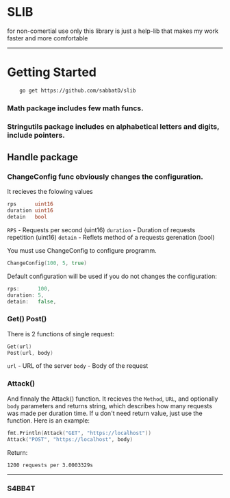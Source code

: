 # SLIB
for non-comertial use only
this library is just a help-lib that makes my work faster and more comfortable

---

# Getting Started
```bash
    go get https://github.com/sabbatD/slib
```
### Math package includes few math funcs.
### Stringutils package includes en alphabetical letters and digits, include pointers.

## Handle package
### ChangeConfig func obviously changes the configuration.
It recieves the folowing values
```go
rps      uint16
duration uint16
detain   bool
```
`RPS` - Requests per second (uint16)
`duration` - Duration of requests repetition  (uint16)
`detain` - Reflets method of a requests gerenation  (bool)

You must use ChangeConfig to configure programm.
```go
ChangeConfig(100, 5, true)
```
Default configuration will be used if you do not changes the configuration:
```go
rps:      100,
duration: 5,
detain:   false,
```

### Get() Post()
There is 2 functions of single request:
```go
Get(url)
Post(url, body)
```
`url` - URL of the server
`body` - Body of the request

### Attack()
And finnaly the Attack() function.
It recieves the `Method`, `URL`, and optionally `body` parameters and returns string,
which describes how many requests was made per duration time.
If u don't need return value, just use the function.
Here is an example:

```go
fmt.Println(Attack("GET", "https://localhost"))
Attack("POST", "https://localhost", body)
```

Return:
```
1200 requests per 3.0003329s
```
---

### S4BB4T